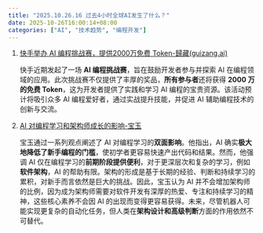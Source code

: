 ```yaml
---
title: "2025.10.26.16 过去4小时全球AI发生了什么？"
date: 2025-10-26T16:00:14+08:00
categories: ["AI", "技术趋势", "编程开发"]
---
```

1.  [快手举办 AI 编程挑战赛，提供2000万免费 Token-歸藏(guizang.ai)](https://x.com/op7418/status/1982319699871547849)

    快手近期发起了一场 **AI 编程挑战赛**，旨在鼓励开发者参与并探索 AI 在编程领域的应用。此次挑战赛不仅提供了丰厚的奖品，**所有参与者**还将获得 **2000 万的免费 Token**，这为开发者提供了实践和学习 AI 编程的宝贵资源。该活动预计将吸引众多 AI 编程爱好者，通过实战提升技能，并促进 AI 辅助编程技术的创新与交流。

2.  [AI 对编程学习和架构师成长的影响-宝玉](https://x.com/dotey/status/1982307736596480135)

    宝玉通过一系列观点阐述了 AI 对编程学习的**双面影响**。他指出，AI 确实**极大地降低了新手编程的门槛**，使初学者更容易快速产出代码和结果。然而，他强调 AI 仅在编程学习的**前期阶段提供便利**，对于更深层次和复杂的学习，例如**软件架构**，AI 的帮助有限。架构的形成是基于长期的经验、判断和持续学习的累积，对新手而言依然是巨大的挑战。因此，宝玉认为 AI 并不会增加架构师的比例，因为成为架构师需要对软件开发有深厚的热爱、专注和持续学习的精神，这些核心素养不会因 AI 的出现而变得更容易获得。未来，尽管机器人可能实现更复杂的自动化任务，但人类在**架构设计和高级判断**方面的作用依然不可替代。